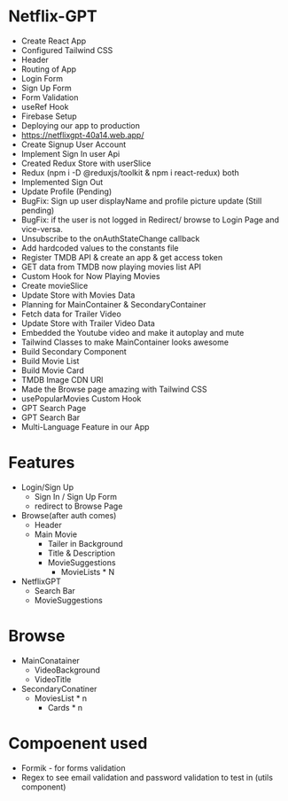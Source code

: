# Netflix-GPT

- Create React App
- Configured Tailwind CSS
- Header
- Routing of App
- Login Form
- Sign Up Form
- Form Validation
- useRef Hook
- Firebase Setup
- Deploying our app to production
- https://netflixgpt-40a14.web.app/
- Create Signup User Account
- Implement Sign In user Api
- Created Redux Store with userSlice
- Redux (npm i -D @reduxjs/toolkit & npm i react-redux) both
- Implemented Sign Out
- Update Profile (Pending)
- BugFix: Sign up user displayName and profile picture update (Still pending)
- BugFix: if the user is not logged in Redirect/ browse to Login Page and vice-versa.
- Unsubscribe to the onAuthStateChange callback
- Add hardcoded values to the constants file
- Register TMDB API & create an app & get access token
- GET data from TMDB now playing movies list API
- Custom Hook for Now Playing Movies
- Create movieSlice
- Update Store with Movies Data
- Planning for MainContainer & SecondaryContainer
- Fetch data for Trailer Video
- Update Store with Trailer Video Data
- Embedded the Youtube video and make it autoplay and mute
- Tailwind Classes to make MainContainer looks awesome
- Build Secondary Component
- Build Movie List
- Build Movie Card
- TMDB Image CDN URl
- Made the Browse page amazing with Tailwind CSS
- usePopularMovies Custom Hook
- GPT Search Page
- GPT Search Bar
- Multi-Language Feature in our App

# Features

- Login/Sign Up
  - Sign In / Sign Up Form
  - redirect to Browse Page
- Browse(after auth comes)
  - Header
  - Main Movie
    - Tailer in Background
    - Title & Description
    - MovieSuggestions
      - MovieLists \* N
- NetflixGPT
  - Search Bar
  - MovieSuggestions

# Browse

- MainConatainer
  - VideoBackground
  - VideoTitle
- SecondaryConatiner
  - MoviesList \* n
    - Cards \* n

# Compoenent used

- Formik - for forms validation
- Regex to see email validation and password validation to test in (utils component)
